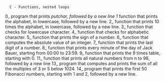       C - Functions, nested loops

0_ program that prints _putchar, followed by a new line
1_ function that prints the alphabet, in lowercase, followed by a new line.
2_ function that prints 10 times the alphabet, in lowercase, followed by a new line.
3_ function that checks for lowercase character.
4_ function that checks for alphabetic character.
5_ function that prints the sign of a number.
6_  function that computes the absolute value of an integer.
7_ function that prints the last digit of a number.
8_  function that prints every minute of the day of Jack Bauer, starting from 00:00 to 23:59.
9_ function that prints the 9 times table, starting with 0.
11_  function that prints all natural numbers from n to 98, followed by a new line
13_ program that computes and prints the sum of all the multiples of 3 or 5 below 1024.
14_ program that prints the first 50 Fibonacci numbers, starting with 1 and 2, followed by a new line.
